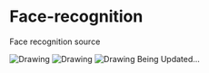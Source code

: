 # Face-recognition
Face recognition source

<img src="https://github.com/msAndroid/Face-recognition/blob/master/img/facepp_inside.png" alt="Drawing"  />

<img src="https://github.com/msAndroid/Face-recognition/blob/master/img/opencv.png" alt="Drawing"  />

<img src="https://github.com/msAndroid/Face-recognition/blob/master/img/kedaxunfei.png" alt="Drawing" />
Being Updated...

